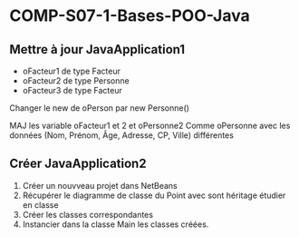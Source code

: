 # COMP-S07-1-Bases-POO-Java



## Mettre à jour JavaApplication1

* oFacteur1 de type Facteur
* oFacteur2 de type Personne
* oFacteur3 de type Facteur

Changer le new de oPerson par new Personne()

MAJ les variable oFacteur1 et 2 et oPersonne2
Comme oPersonne avec les données (Nom, Prénom, Âge, Adresse, CP, Ville) différentes

## Créer JavaApplication2

1. Créer un nouvveau projet dans NetBeans
2. Récupérer le diagramme de classe du Point avec sont héritage étudier en classe
3. Créer les classes correspondantes
4. Instancier dans la classe Main les classes créées.







